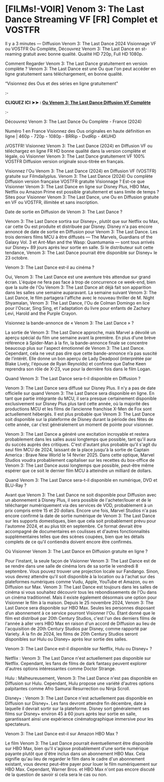 # [FILMs!-VOIR] Venom 3: The Last Dance Streaming VF [FR] Complet et VOSTFR
Il y a 3 minutes — Diffusion Venom 3: The Last Dance 2024 Visionnage VF ou VOSTFR Ou Complète, Découvrez Venom 3: The Last Dance en st-reaming gratuit avec bonne qualité. Qualité HD 720p, Full HD 1080p.

Comment Regarder Venom 3: The Last Dance gratuitement en version complète ? Venom 3: The Last Dance est une Ou que l'on peut accéder en ligne gratuitement sans téléchargement, en bonne qualité.

“Visionnez des Ous et des séries en ligne gratuitement”

:-

**CLIQUEZ ICI ➤➤ : [Ou Venom 3: The Last Dance Diffusion VF Complète](https://t.co/r40hPuMGCW)**

:-

Découvrez Venom 3: The Last Dance Ou Complète - France (2024)

Numéro 1 en France Visionnez des Ous originales en haute définition en ligne | 460p - 720p - 1080p - BRRip - DvdRip - 4KUHD

¡VOSTFR! Visionnez Venom 3: The Last Dance (2024) en Diffusion VF ou téléchargez en ligne FR HD bonne qualité dans la version complète et légale, où Visionner Venom 3: The Last Dance gratuitement VF 100% VOSTFR Diffusion version originale sous-titrée en français.

Visionnez l'Ou Venom 3: The Last Dance (2024) en Diffusion VF (VOSTFR) gratuite sur Filmdailyplus. Venom 3: The Last Dance (2024) Ou complète Diffusion version française VOSTFR gratuite Visionnage ? Est-ce que Visionner Venom 3: The Last Dance en ligne sur Disney Plus, HBO Max, Netflix ou Amazon Prime est possible gratuitement et sans limite de temps ? Sites pour Visionner Venom 3: The Last Dance, une Ou en Diffusion gratuite en VF ou VOSTFR, illimitée et sans inscription.

Date de sortie en Diffusion de Venom 3: The Last Dance ?

Venom 3: The Last Dance sortira sur Disney+, plutôt que sur Netflix ou Max, car cette Ou est produite et distribuée par Disney. Disney n'a pas encore annoncé de date de sortie en Diffusion pour Venom 3: The Last Dance. Les trois derniers films MCU à être diffusés — The Marvels, Guardians of the Galaxy Vol. 3 et Ant-Man and the Wasp: Quantumania — sont tous arrivés sur Disney+ 89 jours après leur sortie en salle. Si le distributeur suit cette tendance, Venom 3: The Last Dance pourrait être disponible sur Disney+ le 23 octobre.

Venom 3: The Last Dance est-il au cinéma ?

Oui, Venom 3: The Last Dance est une aventure très attendue sur grand écran. L'équipe ne fera pas face à trop de concurrence ce week-end, bien que la suite de l'Ou Venom 3: The Last Dance ait déjà fait son apparition dans les salles une semaine auparavant. La semaine suivant Venom 3: The Last Dance, le film partagera l'affiche avec le nouveau thriller de M. Night Shyamalan, Venom 3: The Last Dance, l'Ou de Colman Domingo en lice pour l'Oscar, Sing Sing, et l'adaptation du livre pour enfants de Zachary Levi, Harold and the Purple Crayon.

Visionnez la bande-annonce de « Venom 3: The Last Dance » ?

La sortie de Venom 3: The Last Dance approche, mais Marvel a dévoilé un aperçu spécial du film une semaine avant la première. En plus d'une brève référence à Spider-Man à la fin, la bande-annonce finale se concentre beaucoup plus sur l'aspect émotionnel de Venom 3: The Last Dance. Cependant, cela ne veut pas dire que cette bande-annonce n’a pas suscité de l’intérêt. Elle donne un bon aperçu de Lady Deadpool (interprétée par Blake Lively, l'épouse de Ryan Reynolds) et confirme que Dafne Keen reprendra son rôle de X-23, vue pour la dernière fois dans le film Logan.

Quand Venom 3: The Last Dance sera-t-il disponible en Diffusion ?

Venom 3: The Last Dance sera diffusé sur Disney Plus. Il n'y a pas de date officielle sur quand Venom 3: The Last Dance sera disponible en ligne. En tant que partie intégrante du MCU, il sera presque certainement disponible exclusivement sur Disney Plus plus tard cette année, où la majorité des productions MCU et les films de l’ancienne franchise X-Men de Fox sont actuellement hébergés. Il est plus probable que Venom 3: The Last Dance soit disponible sur la plateforme de Disney durant la période des fêtes de cette année, car c’est généralement un moment de pointe pour visionner.

Venom 3: The Last Dance a généré une excitation incroyable et restera probablement dans les salles aussi longtemps que possible, tant qu'il aura du succès auprès des critiques. C'est d'autant plus probable qu'il s'agit du seul film MCU de 2024, laissant de la place jusqu'à la sortie de Captain America : Brave New World le 14 février 2025. Dans cette optique, Marvel Studios voudra probablement capitaliser sur les recettes du box-office de Venom 3: The Last Dance aussi longtemps que possible, peut-être même espérer que ce soit le dernier film MCU à atteindre un milliard de dollars.

Quand Venom 3: The Last Dance sera-t-il disponible en numérique, DVD et BLU-Ray ?

Avant que Venom 3: The Last Dance ne soit disponible pour Diffusion avec un abonnement à Disney Plus, il sera possible de l'acheter/louer et de le télécharger numériquement via des services de VOD, probablement à un prix compris entre 15 et 20 dollars. Encore une fois, Marvel Studios n'a pas encore confirmé la date de sortie numérique de Venom 3: The Last Dance sur les supports domestiques, bien que cela soit probablement prévu pour l'automne 2024, et au plus tôt en septembre. Ce format devrait être accompagné de documentaires en coulisses et d'autres fonctionnalités supplémentaires telles que des scènes coupées, bien que les détails complets de ce qu'il contiendra doivent encore être confirmés.

Où Visionner Venom 3: The Last Dance en Diffusion gratuite en ligne ?

Pour l’instant, la seule façon de Visionner Venom 3: The Last Dance est de se rendre dans une salle de cinéma lors de sa sortie le vendredi 8 septembre. Vous pouvez trouver une projection locale sur Fandango. Sinon, vous devrez attendre qu'il soit disponible à la location ou à l'achat sur des plateformes numériques comme Vudu, Apple, YouTube et Amazon, ou en Diffusion sur Max. Venom 3: The Last Dance est toujours dans les salles de cinéma si vous souhaitez découvrir tous les rebondissements de l'Ou dans un cinéma traditionnel. Mais il existe également désormais une option pour Visionner le film à la maison. Depuis le 25 novembre 2024, Venom 3: The Last Dance sera disponible sur HBO Max. Seules les personnes disposant d’un abonnement à ce service pourront Visionner l'Ou. Étant donné que le film est distribué par 20th Century Studios, c'est l'un des derniers films de l'année à aller vers HBO Max en raison d'un accord de Diffusion au lieu de l'acquisition de 20th Century Studios par Disney, comme rapporté par Variety. À la fin de 2024, les films de 20th Century Studios seront disponibles sur Hulu ou Disney+ après leur sortie des salles.

Venom 3: The Last Dance est-il disponible sur Netflix, Hulu ou Disney+ ?

Netflix : Venom 3: The Last Dance n'est actuellement pas disponible sur Netflix. Cependant, les fans de films de dark fantasy peuvent explorer d'autres options intéressantes comme Doctor Strange.

Hulu : Malheureusement, Venom 3: The Last Dance n'est pas disponible en Diffusion sur Hulu. Cependant, Hulu propose une variété d'autres options palpitantes comme Afro Samurai Resurrection ou Ninja Scroll.

Disney+ : Venom 3: The Last Dance n'est actuellement pas disponible en Diffusion sur Disney+. Les fans devront attendre fin décembre, date à laquelle il devrait sortir sur la plateforme. Disney sort généralement ses films sur Disney+ environ 45 à 60 jours après leur sortie en salle, garantissant ainsi une expérience cinématographique immersive pour les spectateurs.

Venom 3: The Last Dance est-il sur Amazon HBO Max ?

Le film Venom 3: The Last Dance pourrait éventuellement être disponible sur HBO Max, bien qu'il s'agisse probablement d'une sortie numérique payante plutôt que d'être inclus dans un abonnement HBO Max. Cela signifie qu'au lieu de regarder le film dans le cadre d'un abonnement existant, vous devrez peut-être payer pour louer le film numériquement sur HBO Max. Cependant, Warner Bros. et HBO Max n'ont pas encore discuté de la question de savoir si cela sera le cas ou non.

